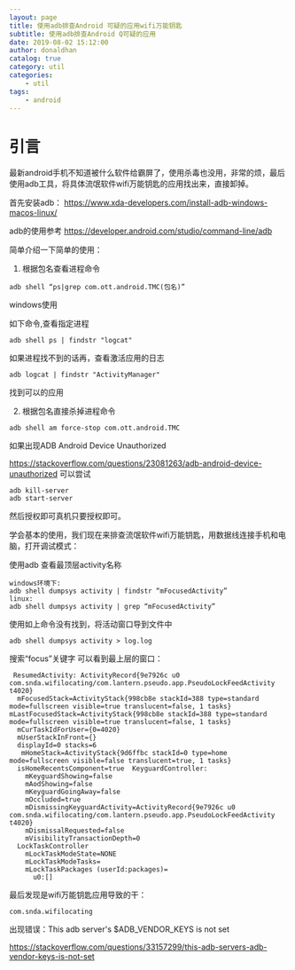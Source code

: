 ```yaml
---
layout: page
title: 使用adb排查Android 可疑的应用wifi万能钥匙
subtitle: 使用adb排查Android Q可疑的应用
date: 2019-08-02 15:12:00
author: donaldhan
catalog: true
category: util
categories:
    - util
tags:
    - android
---
```


# 引言
最新android手机不知道被什么软件给霸屏了，使用杀毒也没用，非常的烦，最后使用adb工具，将具体流氓软件wifi万能钥匙的应用找出来，直接卸掉。

首先安装adb：
https://www.xda-developers.com/install-adb-windows-macos-linux/

adb的使用参考
https://developer.android.com/studio/command-line/adb

简单介绍一下简单的使用：

1. 根据包名查看进程命令
```
adb shell “ps|grep com.ott.android.TMC(包名)”
```
windows使用

如下命令,查看指定进程
```
adb shell ps | findstr "logcat"
```

如果进程找不到的话再，查看激活应用的日志
```
adb logcat | findstr "ActivityManager"
```
找到可以的应用

2. 根据包名直接杀掉进程命令 
```
adb shell am force-stop com.ott.android.TMC
```



如果出现ADB Android Device Unauthorized

https://stackoverflow.com/questions/23081263/adb-android-device-unauthorized
可以尝试
```
adb kill-server
adb start-server
```

然后授权即可真机只要授权即可。



学会基本的使用，我们现在来排查流氓软件wifi万能钥匙，用数据线连接手机和电脑，打开调试模式：

使用adb 查看最顶层activity名称

```
windows环境下:
adb shell dumpsys activity | findstr “mFocusedActivity”
linux:
adb shell dumpsys activity | grep “mFocusedActivity”
```

使用如上命令没有找到，将活动窗口导到文件中
```
adb shell dumpsys activity > log.log
```
搜索“focus”关键字
可以看到最上层的窗口：
```
 ResumedActivity: ActivityRecord{9e7926c u0 com.snda.wifilocating/com.lantern.pseudo.app.PseudoLockFeedActivity t4020}
  mFocusedStack=ActivityStack{998cb8e stackId=388 type=standard mode=fullscreen visible=true translucent=false, 1 tasks} mLastFocusedStack=ActivityStack{998cb8e stackId=388 type=standard mode=fullscreen visible=true translucent=false, 1 tasks}
  mCurTaskIdForUser={0=4020}
  mUserStackInFront={}
  displayId=0 stacks=6
   mHomeStack=ActivityStack{9d6ffbc stackId=0 type=home mode=fullscreen visible=false translucent=true, 1 tasks}
  isHomeRecentsComponent=true  KeyguardController:
    mKeyguardShowing=false
    mAodShowing=false
    mKeyguardGoingAway=false
    mOccluded=true
    mDismissingKeyguardActivity=ActivityRecord{9e7926c u0 com.snda.wifilocating/com.lantern.pseudo.app.PseudoLockFeedActivity t4020}
    mDismissalRequested=false
    mVisibilityTransactionDepth=0
  LockTaskController
    mLockTaskModeState=NONE
    mLockTaskModeTasks=
    mLockTaskPackages (userId:packages)=
      u0:[]
```
最后发现是wifi万能钥匙应用导致的干：
```
com.snda.wifilocating
```

出现错误：This adb server's $ADB_VENDOR_KEYS is not set

https://stackoverflow.com/questions/33157299/this-adb-servers-adb-vendor-keys-is-not-set

